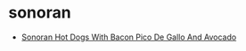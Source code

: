 # sonoran

 * [Sonoran Hot Dogs With Bacon Pico De Gallo And Avocado](index/s/sonoran-hot-dogs-with-bacon-pico-de-gallo-and-avocado-56389617.json)
